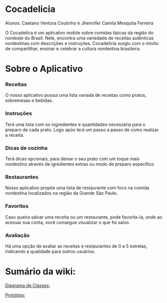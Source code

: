 # Cocadelicia

Alunos: Caetano Ventura Coutinho e Jhennifer Camila Mesquita Ferreira

O Cocadelíca é um aplicativo mobile sobre comidas típicas da região do nordeste do Brasil. Nele, encontra uma variedade de receitas autênticas nordestinas com descrições e instruções. Cocadelícia surgiu com o intuíto de compartilhar, ensinar e celebrar a cultura nordestina brasileira.

<h1>Sobre o Aplicativo</h1>
<h3>Receitas</h3>
O nosso aplicativo possui uma lista variada de receitas como pratos, sobremesas e bebidas. 

<h3>Instruções</h3>
Terá uma lista com os ingredientes e quantidades necessária para o preparo de cada prato. Logo após terá um passo a passo de como realizar a receita.

<h3>Dicas de cozinha</h3>
Terá dicas opcionais, para deixar o seu prato com um toque mais nordestino através de igredientes extras ou modo de preparo específico

<h3>Restaurantes</h3>
Nosso aplicativo propõe uma lista de restaurante com foco na comida nordestina localizados na região da Grande São Paulo.

<h3>Favoritos</h3>
Caso queira salvar uma receita ou um restaurante, pode favorita-la, onde ao acessar sua conta, você consegue visualizar o que foi salvo. 

<h3>Avaliação</h3>
Há uma opção de avaliar as receitas e restaurantes de 0 a 5 estrelas, indicando a qualidade para outros usuários.

<h1>Sumário da wiki:</h1>

[Diagrama de Classes](https://github.com/Caetano-Ventura-Coutinho/Cocadelicia/wiki/Diagrama-de-Classes);

[Protótipo](https://github.com/Caetano-Ventura-Coutinho/Cocadelicia/wiki/Protótipo);
